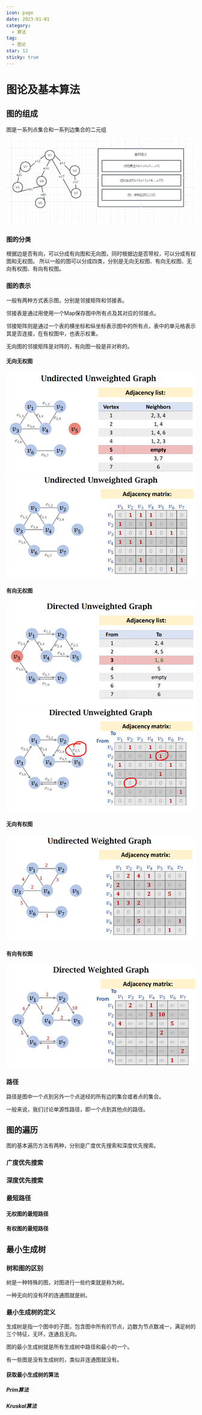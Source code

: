 ```yaml
---
icon: page
date: 2023-01-01
category:
  - 算法
tag:
  - 图论
star: 12
sticky: true 
---
```


# 图论及基本算法

## 图的组成

图是一系列点集合和一系列边集合的二元组

![图的组成](/assets/graph/graph_definition.png)

### 图的分类

根据边是否有向，可以分成有向图和无向图，同时根据边是否带权，可以分成有权图和无权图。
所以一般的图可以分成四类，分别是无向无权图、有向无权图、无向有权图、有向有权图。

### 图的表示

一般有两种方式表示图，分别是邻接矩阵和邻接表。

邻接表是通过用使用一个Map保存图中所有点及其对应的邻接点。

邻接矩阵则是通过一个表的横坐标和纵坐标表示图中的所有点，表中的单元格表示其是否连接，在有权图中，也表示权重。

无向图的邻接矩阵是对阵的，有向图一般是非对称的。

#### 无向无权图

![无向无权图1](/assets/graph/undirected_unweight1.png)
![无向无权图2](/assets/graph/undirected_unweight2.png)

#### 有向无权图

![有向无权图1](/assets/graph/directed_unweight1.png)
![有向无权图2](/assets/graph/directed_unweight2.png)

#### 无向有权图

![无向有权图](/assets/graph/undirected_weight.png)

#### 有向有权图

![有向有权图](/assets/graph/directed_weight.png)

### 路径

路径是图中一个点到另外一个点途经的所有边的集合或者点的集合。

一般来说，我们讨论单源性路径，即一个点到其他点的路径。

## 图的遍历

图的基本遍历方法有两种，分别是广度优先搜索和深度优先搜索。

### 广度优先搜索



### 深度优先搜索

### 最短路径

#### 无权图的最短路径

#### 有权图的最短路径

## 最小生成树

### 树和图的区别

树是一种特殊的图，对图进行一些约束就是称为树。

一种无向的没有环的连通图就是树。

### 最小生成树的定义

生成树是指一个图中的子图，包含图中所有的节点，边数为节点数减一，满足树的三个特征，无环，连通且无向。

图的最小生成树就是所有生成树中路径和最小的一个。

有一些图是没有生成树的，类似非连通图就没有。

#### 获取最小生成树的算法

##### Prim算法

##### Kruskal算法
